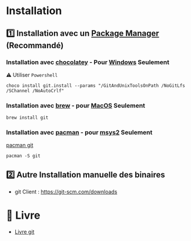 # Installation

## :one: Installation avec un [Package Manager](../P.Plateformes/P.PackageManager) (Recommandé)

### Installation avec [chocolatey](https://chocolatey.org) - Pour [Windows](../../O.OS/2.Windows/servers) Seulement

:warning: Utiliser `Powershell`

```
choco install git.install --params "/GitAndUnixToolsOnPath /NoGitLfs /SChannel /NoAutoCrlf"
```

### Installation avec [brew](https://brew.sh) - pour [MacOS](../P.Plateformes/P.PackageManager/MacOS.md) Seulement

```
brew install git
```

### Installation avec [pacman](https://packages.msys2.org/queue) - pour [msys2](msys2.org) Seulement

[pacman git](https://packages.msys2.org/package/git)

```
pacman -S git
```

## :two: Autre Installation manuelle des binaires

* git Client : https://git-scm.com/downloads  


# :blue_book: Livre

* [Livre git](https://git-scm.com/book/fr/v2)


